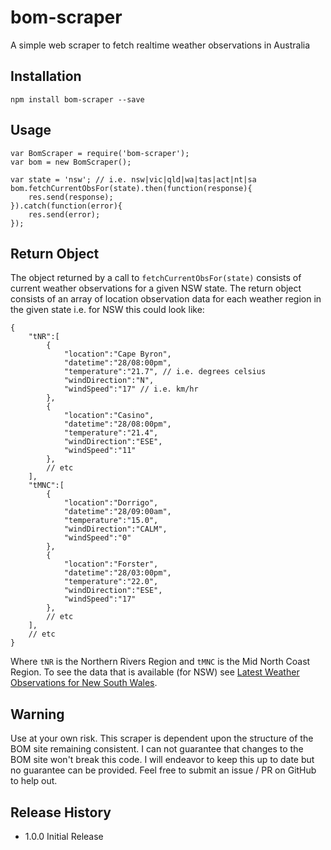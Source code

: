 # bom-scraper
A simple web scraper to fetch realtime weather observations in Australia

## Installation

	npm install bom-scraper --save

## Usage

	var BomScraper = require('bom-scraper');
	var bom = new BomScraper();
	
	var state = 'nsw'; // i.e. nsw|vic|qld|wa|tas|act|nt|sa
	bom.fetchCurrentObsFor(state).then(function(response){
		res.send(response);
	}).catch(function(error){
		res.send(error);
	});

## Return Object

The object returned by a call to `fetchCurrentObsFor(state)` consists of current weather observations for a given NSW state. The return object consists of an array of location observation data for each weather region in the given state i.e. for NSW this could look like:

	{  
		"tNR":[  
			{  
				"location":"Cape Byron",
				"datetime":"28/08:00pm",
				"temperature":"21.7", // i.e. degrees celsius
				"windDirection":"N",
				"windSpeed":"17" // i.e. km/hr
			},
			{  
				"location":"Casino",
				"datetime":"28/08:00pm",
				"temperature":"21.4",
				"windDirection":"ESE",
				"windSpeed":"11"
			},
			// etc
		],
		"tMNC":[  
			{  
				"location":"Dorrigo",
				"datetime":"28/09:00am",
				"temperature":"15.0",
				"windDirection":"CALM",
				"windSpeed":"0"
			},
			{  
				"location":"Forster",
				"datetime":"28/03:00pm",
				"temperature":"22.0",
				"windDirection":"ESE",
				"windSpeed":"17"
			},
			// etc
		],
		// etc
	}
	
Where `tNR` is the Northern Rivers Region and `tMNC` is the Mid North Coast Region. To see the data that is available (for NSW) see [Latest Weather Observations for New South Wales](http://www.bom.gov.au/nsw/observations/nswall.shtml). 

## Warning

Use at your own risk. This scraper is dependent upon the structure of the BOM site remaining consistent. I can not guarantee that changes to the BOM site won't break this code. I will endeavor to keep this up to date but no guarantee can be provided. Feel free to submit an issue / PR on GitHub to help out.

## Release History

* 1.0.0 Initial Release
